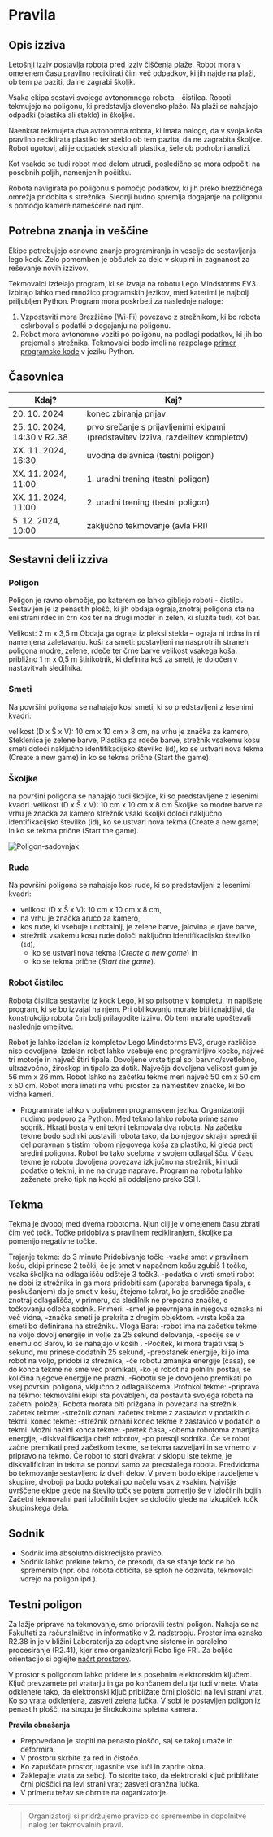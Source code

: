 Pravila
================================

## Opis izziva

Letošnji izziv postavlja robota pred izziv čiščenja plaže. Robot mora v omejenem času pravilno reciklirati čim več odpadkov, ki jih najde na plaži, ob tem pa paziti, da ne zagrabi školjk.

Vsaka ekipa sestavi svojega avtonomnega robota – čistilca. Roboti tekmujejo na poligonu, ki predstavlja slovensko plažo. Na plaži se nahajajo odpadki (plastika ali steklo) in školjke.

Naenkrat tekmujeta dva avtonomna robota, ki imata nalogo, da v svoja koša pravilno reciklirata plastiko ter steklo ob tem pazita, da ne zagrabita školjke. Robot ugotovi, ali je odpadek steklo ali plastika, šele ob podrobni analizi.

Kot vsakdo se tudi robot med delom utrudi, posledično se mora odpočiti na posebnih poljih, namenjenih počitku.

Robota navigirata po poligonu s pomočjo podatkov, ki jih preko brezžičnega omrežja pridobita s strežnika. Slednji budno spremlja dogajanje na poligonu s pomočjo kamere nameščene nad njim.

## Potrebna znanja in veščine

Ekipe potrebujejo osnovno znanje programiranja in veselje do sestavljanja lego kock. Zelo pomemben je občutek za delo v skupini in zagnanost za reševanje novih izzivov.

Tekmovalci izdelajo program, ki se izvaja na robotu Lego Mindstorms EV3. Izbirajo lahko med množico programskih jezikov, med katerimi je najbolj priljubljen Python. Program mora poskrbeti za naslednje naloge:

1. Vzpostaviti mora Brezžično (Wi-Fi) povezavo z strežnikom, ki bo robota oskrboval s podatki o dogajanju na poligonu.
2. Robot mora avtonomno voziti po poligonu, na podlagi podatkov, ki jih bo prejemal s strežnika. Tekmovalci bodo imeli na razpolago [primer programske kode](https://github.com/RoboLiga/ev3-nabiralec) v jeziku Python.

## Časovnica

| **Kdaj?** | **Kaj?** |
| --- | --- |
| 20. 10. 2024 | konec zbiranja prijav |
| 25. 10. 2024, 14:30 v R2.38 | prvo srečanje s prijavljenimi ekipami (predstavitev izziva, razdelitev kompletov) |
| XX. 11. 2024, 16:30 | uvodna delavnica (testni poligon)|
| XX. 11. 2024, 11:00 | 1. uradni trening (testni poligon) |
| XX. 11. 2024, 11:00 | 2. uradni trening (testni poligon) |
| 5. 12. 2024, 10:00 | zaključno tekmovanje (avla FRI) |

## Sestavni deli izziva

### Poligon

Poligon je ravno območje, po katerem se lahko gibljejo roboti - čistilci. Sestavljen je iz penastih plošč, ki jih obdaja ograja,znotraj poligona sta na eni strani rdeč in črn koš ter na drugi moder in zelen, ki služita tudi, kot bar.

Velikost: 2 m x 3,5 m
Obdaja ga ograja iz pleksi stekla – ograja ni trdna in ni namenjena zaletavanju.
koši za smeti:
postavljeni na nasprotnih straneh poligona
modre, zelene, rdeče ter črne barve
velikost vsakega koša: približno 1 m x 0,5 m
štirikotnik, ki definira koš za smeti, je določen v nastavitvah sledilnika.

### Smeti
Na površini poligona se nahajajo kosi smeti, ki so predstavljeni z lesenimi kvadri:

velikost (D x Š x V): 10 cm x 10 cm x 8 cm,
na vrhu je značka za kamero,
Steklenica je zelene barve, Plastika pa rdeče barve,
strežnik vsakemu kosu smeti določi naključno identifikacijsko številko (id),
ko se ustvari nova tekma (Create a new game) in
ko se tekma prične (Start the game).

### Školjke
na površini poligona se nahajajo tudi školjke, ki so predstavljene z lesenimi kvadri.
velikost (D x Š x V): 10 cm x 10 cm x 8 cm
Školjke so modre barve
na vrhu je značka za kamero
strežnik vsaki školjki določi naključno identifikacijsko številko (id),
ko se ustvari nova tekma (Create a new game) in
ko se tekma prične (Start the game).



![Poligon-sadovnjak](https://github.com/RoboLiga/roboliga-meta/raw/master/poligon.jpg)

      
### Ruda

Na površini poligona se nahajajo kosi rude, ki so predstavljeni z lesenimi kvadri:

- velikost (D x Š x V): 10 cm x 10 cm x 8 cm,
- na vrhu je značka aruco za kamero,
- kos rude, ki vsebuje unobtainij, je zelene barve, jalovina je rjave barve,
- strežnik vsakemu kosu rude določi naključno identifikacijsko številko (`id`),
  - ko se ustvari nova tekma (*Create a new game*) in
  - ko se tekma prične (*Start the game*).

### Robot čistilec
Robota čistilca sestavite iz kock Lego, ki so prisotne v kompletu, in napišete program, ki se bo izvajal na njem. Pri oblikovanju morate biti iznajdljivi, da konstrukcijo robota čim bolj prilagodite izzivu. Ob tem morate upoštevati naslednje omejitve:

Robot je lahko izdelan iz kompletov Lego Mindstorms EV3, druge različice niso dovoljene.
Izdelan robot lahko vsebuje eno programirljivo kocko, največ tri motorje in največ štiri tipala. Dovoljene vrste tipal so: barvno/svetlobno, ultrazvočno, žiroskop in tipalo za dotik.
Največja dovoljena velikost gum je 56 mm x 26 mm.
Robot lahko na začetku tekme meri največ 50 cm x 50 cm x 50 cm.
Robot mora imeti na vrhu prostor za namestitev značke, ki bo vidna kameri.
- Programirate lahko v poljubnem programskem jeziku. Organizatorji nudimo [podporo za Python](https://github.com/RoboLiga/ev3-nabiralec).
Med tekmo lahko robota prime samo sodnik.
Hkrati bosta v eni tekmi tekmovala dva robota.
Na začetku tekme bodo sodniki postavili robota tako, da bo njegov skrajni sprednji del poravnan s tistim robom njegovega koša za plastiko, ki gleda proti sredini poligona. Robot bo tako sceloma v svojem odlagališču.
V času tekme je robotu dovoljena povezava izključno na strežnik, ki nudi podatke o tekmi, in ne na druge naprave.
Program na robotu lahko zaženete preko tipk na kocki ali oddaljeno preko SSH.

## Tekma

Tekma je dvoboj med dvema robotoma. Njun cilj je v omejenem času zbrati čim več točk. Točke pridobiva s pravilnem recikliranjem, školjke pa pomenijo negativne točke.

Trajanje tekme: do 3 minute
Pridobivanje točk:
  -vsaka smet v pravilnem košu, ekipi prinese 2 točki, če je smet v napačnem košu zgubiš 1 točko,
  -vsaka školjka na odlagališču odšteje 3 točk3.
  -podatka o vrsti smeti robot ne dobi iz strežnika in ga mora pridobiti sam (uporaba barvnega   tipala, s poskušanjem)
  da je smet v košu, štejemo takrat, ko je središče značke znotraj odlagališča,
  v primeru, da sledilnik ne prepozna značke, o točkovanju odloča sodnik. 
  Primeri:
    -smet je prevrnjena in njegova oznaka ni več vidna,
    -značka smeti je prekrita z drugim objektom.
    -vrsta koša za smeti bo definirana na strežniku.
Vloga Bara:
  -robot ima na začetku tekme na voljo dovolj energije in volje za 25 sekund delovanja,
  -spočije se v enemu od Barov, ki se nahajajo v koših .
  -Počitek, ki mora trajati vsaj 5 sekund, mu prinese dodatnih 25 sekund,
  -preostanek energije, ki jo ima robot na voljo, pridobi iz strežnika,
  -če robotu zmanjka energije (časa), se do konca tekme ne sme več premikati,
  -ko je robot na polnilni postaji, se količina njegove energije ne prazni.
  -Robotu se je dovoljeno premikati po vsej površini poligona, vključno z odlagališčema.
Protokol tekme:
  -priprava na tekmo: tekmovalni ekipi sta povabljeni, da postavita svojega robota na začetni     položaj. Robota morata biti prižgana in povezana na strežnik.
začetek tekme: 
  -strežnik oznani začetek tekme z zastavico v podatkih o tekmi.
konec tekme: 
  -strežnik oznani konec tekme z zastavico v podatkih o tekmi. Možni načini 
    konca tekme:
      -pretek časa,
      -obema robotoma zmanjka energije,
      -diskvalifikacija obeh robotov, 
      -po presoji sodnika.
Če se robot začne premikati pred začetkom tekme, se tekma razveljavi in se vrnemo v pripravo na tekmo. Če robot to stori dvakrat v sklopu iste tekme, je diskvalificiran in tekma se ponovi samo za preostalega robota.
Predvidoma bo tekmovanje sestavljeno iz dveh delov. V prvem bodo ekipe razdeljene v skupine, dvoboji pa bodo potekali po načelu vsak z vsakim. Najvišje uvrščene ekipe glede na število točk se potem pomerijo še v izločilnih bojih. Začetni tekmovalni pari izločilnih bojev se določijo glede na izkupiček točk skupinskega dela.

## Sodnik

- Sodnik ima absolutno diskrecijsko pravico.
- Sodnik lahko prekine tekmo, če presodi, da se stanje točk ne bo spremenilo (npr. oba robota obtičita, se sploh ne odzivata, tekmovalci vdrejo na poligon ipd.).

## Testni poligon

Za lažje priprave na tekmovanje, smo pripravili testni poligon. Nahaja se na Fakulteti za računalništvo in informatiko v 2. nadstropju. Prostor ima oznako R2.38 in je v bližini Laboratorija za adaptivne sisteme in paralelno procesiranje (R2.41), kjer smo organizatorji Robo lige FRI. Za boljšo orientacijo si oglejte [načrt prostorov](https://github.com/RoboLiga/roboliga-meta/raw/master/Na%C4%8Drt_FRI_2nadstropje.pdf).

V prostor s poligonom lahko pridete le s posebnim elektronskim ključem. Ključ prevzamete pri vratarju in ga po končanem delu tja tudi vrnete. Vrata odklenete tako, da elektronski ključ približate črni ploščici na levi strani vrat. Ko so vrata odklenjena, zasveti zelena lučka. V sobi je postavljen poligon iz penastih plošč, na stropu je širokokotna spletna kamera.

**Pravila obnašanja**
- Prepovedano je stopiti na penasto ploščo, saj se takoj umaže in deformira.
- V prostoru skrbite za red in čistočo.
- Ko zapuščate prostor, ugasnite vse luči in zaprite okna.
- Zaklepajte vrata za seboj. To storite tako, da elektronski ključ približate črni ploščici na levi strani vrat; zasveti oranžna lučka.
- V primeru težav se obrnite na organizatorje.


--------------------------
> Organizatorji si pridržujemo pravico do spremembe in dopolnitve nalog ter tekmovalnih pravil.

